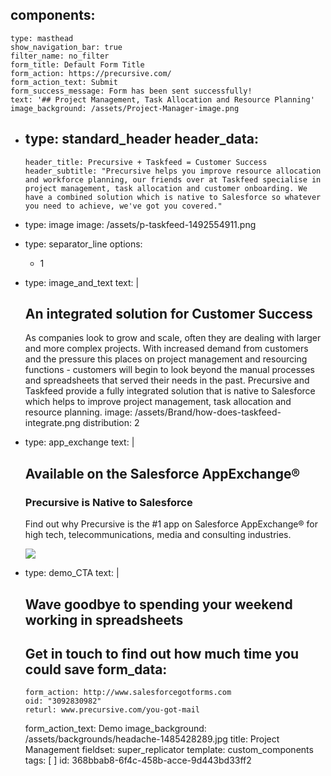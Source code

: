 components:
  - 
    type: masthead
    show_navigation_bar: true
    filter_name: no_filter
    form_title: Default Form Title
    form_action: https://precursive.com/
    form_action_text: Submit
    form_success_message: Form has been sent successfully!
    text: '## Project Management, Task Allocation and Resource Planning'
    image_background: /assets/Project-Manager-image.png
  - 
    type: standard_header
    header_data:
      - 
        header_title: Precursive + Taskfeed = Customer Success
        header_subtitle: "Precursive helps you improve resource allocation and workforce planning, our friends over at Taskfeed specialise in project management, task allocation and customer onboarding. We have a combined solution which is native to Salesforce so whatever you need to achieve, we've got you covered."
  - 
    type: image
    image: /assets/p-taskfeed-1492554911.png
  - 
    type: separator_line
    options:
      - 1
  - 
    type: image_and_text
    text: |
      ## An integrated solution for Customer Success
      As companies look to grow and scale, often they are dealing with larger and more complex projects. With increased demand from customers and the pressure this places on project management and resourcing functions - customers will begin to look beyond the manual processes and spreadsheets that served their needs in the past. Precursive and Taskfeed provide a fully integrated solution that is native to Salesforce which helps to improve project management, task allocation and resource planning.
    image: /assets/Brand/how-does-taskfeed-integrate.png
    distribution: 2
  - 
    type: app_exchange
    text: |
      ## Available on the Salesforce AppExchange®
      ### Precursive is Native to Salesforce
      
      Find out why Precursive is the #1 app on Salesforce AppExchange® for high tech, telecommunications, media and consulting industries.
      
      [![](https://precursive.com/site/themes/precursive/img/logos/appexchange.svg)](here_is_the_url)
  - 
    type: demo_CTA
    text: |
      ## Wave goodbye to spending your weekend working in spreadsheets
      Get in touch to find out how much time you could save
    form_data:
      - 
        form_action: http://www.salesforcegotforms.com
        oid: "3092830982"
        returl: www.precursive.com/you-got-mail
    form_action_text: Demo
    image_background: /assets/backgrounds/headache-1485428289.jpg
title: Project Management
fieldset: super_replicator
template: custom_components
tags: [ ]
id: 368bbab8-6f4c-458b-acce-9d443bd33ff2
